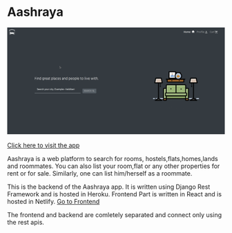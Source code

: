 # Aashraya

![main img](https://github.com/Kaushal-Dhungel/aashraya/blob/master/thumbnails/ss2.png)

[Click here to visit the app](https://aashraya.netlify.app/)

Aashraya is a web platform to search for rooms, hostels,flats,homes,lands and roommates.
You can also list your room,flat or any other properties for rent or for sale.
Similarly, one can list him/herself as a roommate. 

This is the backend of the Aashraya app. It is written using Django Rest Framework and is hosted in Heroku.
Frontend Part is written in React and is hosted in Netlify.
[Go to Frontend](https://github.com/Kaushal-Dhungel/aashraya_react)

The frontend and backend are comletely separated and connect only using the rest apis.
